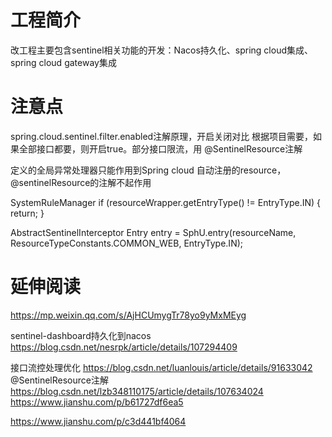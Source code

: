 # 工程简介

改工程主要包含sentinel相关功能的开发：Nacos持久化、spring cloud集成、spring cloud gateway集成


# 注意点
spring.cloud.sentinel.filter.enabled注解原理，开启关闭对比
根据项目需要，如果全部接口都要，则开启true。部分接口限流，用
@SentinelResource注解 

定义的全局异常处理器只能作用到Spring cloud 自动注册的resource，@sentinelResource的注解不起作用

SystemRuleManager 
if (resourceWrapper.getEntryType() != EntryType.IN) {
            return;
        }

AbstractSentinelInterceptor
Entry entry = SphU.entry(resourceName, ResourceTypeConstants.COMMON_WEB, EntryType.IN);


# 延伸阅读

https://mp.weixin.qq.com/s/AjHCUmygTr78yo9yMxMEyg

sentinel-dashboard持久化到nacos
https://blog.csdn.net/nesrpk/article/details/107294409

接口流控处理优化
https://blog.csdn.net/luanlouis/article/details/91633042
@SentinelResource注解
https://blog.csdn.net/lzb348110175/article/details/107634024
https://www.jianshu.com/p/b61727df6ea5

https://www.jianshu.com/p/c3d441bf4064


